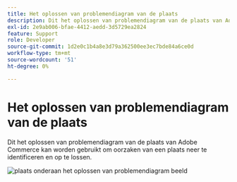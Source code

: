 ```yaml
---
title: Het oplossen van problemendiagram van de plaats
description: Dit het oplossen van problemendiagram van de plaats van Adobe Commerce kan worden gebruikt om oorzaken van een plaats neer te identificeren en op te lossen.
exl-id: 2e9ab006-bfae-4412-aedd-3d5729ea2824
feature: Support
role: Developer
source-git-commit: 1d2e0c1b4a8e3d79a362500ee3ec7bde84a6ce0d
workflow-type: tm+mt
source-wordcount: '51'
ht-degree: 0%

---
```


# Het oplossen van problemendiagram van de plaats

Dit het oplossen van problemendiagram van de plaats van Adobe Commerce kan worden gebruikt om oorzaken van een plaats neer te identificeren en op te lossen.

![ plaats onderaan het oplossen van problemendiagram beeld ](assets/updated_site_down_1.jpeg)
